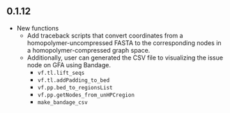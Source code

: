 ## 0.1.12

* New functions
  * Add traceback scripts that convert coordinates from a homopolymer-uncompressed FASTA to the corresponding nodes in a homopolymer-compressed graph space.
  * Additionally, user can generated the CSV file to visualizing the issue node on GFA using Bandage.
    * `vf.tl.lift_seqs`
    * `vf.tl.addPadding_to_bed`
    * `vf.pp.bed_to_regionsList`
    * `vf.pp.getNodes_from_unHPCregion`
    * `make_bandage_csv`

 